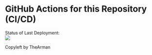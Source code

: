 # GitHub Actions for this Repository (CI/CD)

Status of Last Deployment:<br>
<img src="https://github.com/TheArman/cicd/blob/main/.github/workflows/github-actions-for-ci-cd/badge.svg?branch=main"><br>

Copyleft by TheArman
